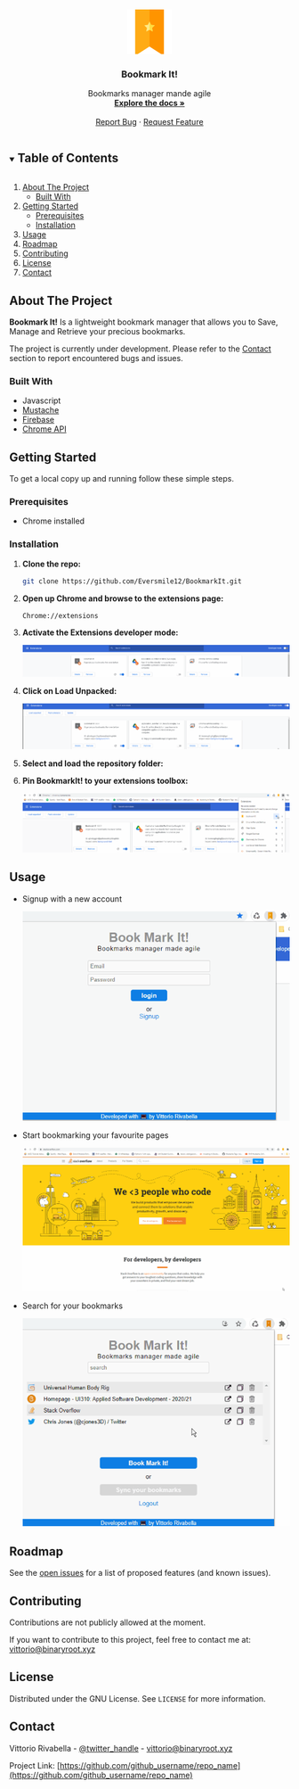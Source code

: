 <!--
*** Thanks for checking out the Best-README-Template. If you have a suggestion
*** that would make this better, please fork the repo and create a pull request
*** or simply open an issue with the tag "enhancement".
*** Thanks again! Now go create something AMAZING! :D
***
***
***
*** To avoid retyping too much info. Do a search and replace for the following:
*** github_username, repo_name, twitter_handle, email, project_title, project_description
-->



<!-- PROJECT SHIELDS -->
<!--
*** I'm using markdown "reference style" links for readability.
*** Reference links are enclosed in brackets [ ] instead of parentheses ( ).
*** See the bottom of this document for the declaration of the reference variables
*** for contributors-url, forks-url, etc. This is an optional, concise syntax you may use.
*** https://www.markdownguide.org/basic-syntax/#reference-style-links
-->

<br />
<p align="center">
  <a href="https://github.com/Eversmile12/BookmarkIt">
    <img src="./assets/icons/128x128.png" alt="Logo" width="80" height="80">
  </a>

  <h3 align="center">Bookmark It!</h3>

  <p align="center">
    Bookmarks manager mande agile
    <br />
    <a href="https://github.com/Eversmile12/BookmarkIt"><strong>Explore the docs »</strong></a>
    <br />
    <br />
    <a href="https://github.com/Eversmile12/BookmarkIt/issues">Report Bug</a>
    ·
    <a href="https://github.com/Eversmile12/BookmarkIt/issues">Request Feature</a>
  </p>
</p>



<!-- TABLE OF CONTENTS -->
<details open="open">
  <summary><h2 style="display: inline-block">Table of Contents</h2></summary>
  <ol>
    <li>
      <a href="#about-the-project">About The Project</a>
      <ul>
        <li><a href="#built-with">Built With</a></li>
      </ul>
    </li>
    <li>
      <a href="#getting-started">Getting Started</a>
      <ul>
        <li><a href="#prerequisites">Prerequisites</a></li>
        <li><a href="#installation">Installation</a></li>
      </ul>
    </li>
    <li><a href="#usage">Usage</a></li>
    <li><a href="#roadmap">Roadmap</a></li>
    <li><a href="#contributing">Contributing</a></li>
    <li><a href="#license">License</a></li>
    <li><a href="#contact">Contact</a></li>
  </ol>
</details>



<!-- ABOUT THE PROJECT -->
## About The Project

**Bookmark It!** Is a lightweight bookmark manager that allows you to Save, Manage and Retrieve your precious bookmarks.

The project is currently under development. Please refer to the <a href="#contact">Contact</a> section to report encountered bugs and issues.


### Built With

* Javascript
* [Mustache](https://mustache.github.io/)
* [Firebase](https://firebase.google.com/)
* [Chrome API](https://developer.chrome.com/docs/extensions/reference/)



<!-- GETTING STARTED -->
## Getting Started

To get a local copy up and running follow these simple steps.

### Prerequisites

* Chrome installed

### Installation

1. **Clone the repo:**
   ```sh
   git clone https://github.com/Eversmile12/BookmarkIt.git
   ```
2. **Open up Chrome and browse to the extensions page:**
   ```sh
   Chrome://extensions
   ```
3. **Activate the Extensions developer mode:**

   ![developerMode](./assets/extensions-developer-mode.gif)

4. **Click on Load Unpacked:**

   ![Load Upacked button](./assets/load-unpacked-button.gif)

5. **Select and load the repository folder:**
   
6. **Pin BookmarkIt! to your extensions toolbox:**

   ![Pin BookmarkIt!](./assets/pin-bookmarkit.gif)



<!-- USAGE EXAMPLES -->
## Usage

* Signup with a new account
  
    ![Singup to bookmarkit](./assets/signup.gif)

* Start bookmarking your favourite pages
  
    ![Save Bookmarks](./assets/bookmarking.gif)

* Search for your bookmarks
  
    ![Search Bookmarks](./assets/searching.gif)



<!-- ROADMAP -->
## Roadmap

See the [open issues](https://github.com/Eversmile12/BookmarkIt/issues) for a list of proposed features (and known issues).



<!-- CONTRIBUTING -->
## Contributing

Contributions are not publicly allowed at the moment.

If you want to contribute to this project, feel free to contact me at: <a href="mailto:vittorio@binaryroot.xyz">vittorio@binaryroot.xyz</a>



<!-- LICENSE -->
## License

Distributed under the GNU  License. See `LICENSE` for more information.



<!-- CONTACT -->
## Contact

Vittorio Rivabella - [@twitter_handle](https://twitter.com/VittoRivabella) - vittorio@binaryroot.xyz

Project Link: [https://github.com/github_username/repo_name](https://github.com/github_username/repo_name)





